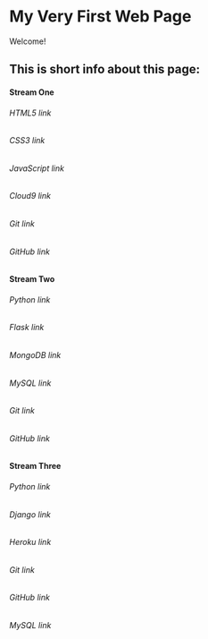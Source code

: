 # My Very First Web Page

Welcome!


## This is short info about this page:

#### Stream One
###### HTML5 link
###### CSS3 link
###### JavaScript link
###### Cloud9 link
###### Git link
###### GitHub link

#### Stream Two
###### Python link
###### Flask link
###### MongoDB link
###### MySQL link
###### Git link
###### GitHub link

#### Stream Three
###### Python link
###### Django link
###### Heroku link
###### Git link
###### GitHub link
###### MySQL link
